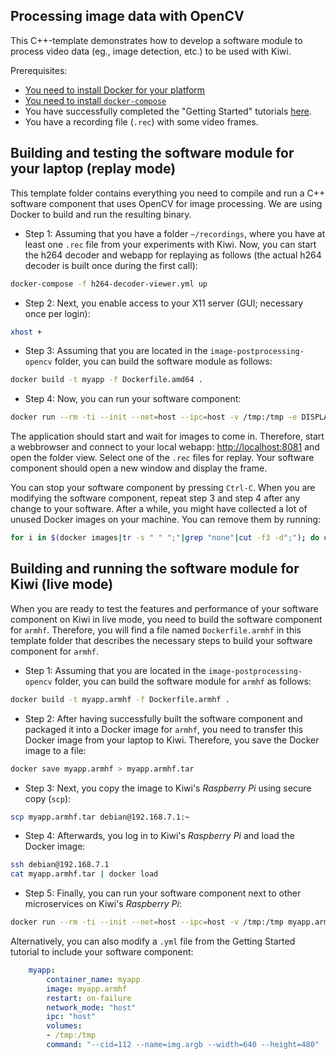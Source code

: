 ## Processing image data with OpenCV

This C++-template demonstrates how to develop a software module to process video data (eg., image detection, etc.) to be used with Kiwi.

Prerequisites:
* [You need to install Docker for your platform](https://docs.docker.com/install/linux/docker-ce/debian/#install-docker-ce)
* [You need to install `docker-compose`](https://docs.docker.com/compose/install/#install-compose)
* You have successfully completed the "Getting Started" tutorials [here](https://github.com/chalmers-revere/2018-wasp-summer-school/tree/master/getting-started).
* You have a recording file (`.rec`) with some video frames.


## Building and testing the software module for your laptop (replay mode)

This template folder contains everything you need to compile and run a C++ software component that uses OpenCV for image processing. We are using Docker to build and run the resulting binary.

* Step 1: Assuming that you have a folder `~/recordings`, where you have at least one `.rec` file from your experiments with Kiwi. Now, you can start the h264 decoder and webapp for replaying as follows (the actual h264 decoder is built once during the first call):
```bash
docker-compose -f h264-decoder-viewer.yml up
```

* Step 2: Next, you enable access to your X11 server (GUI; necessary once per login):
```bash
xhost +
```

* Step 3: Assuming that you are located in the `image-postprocessing-opencv` folder, you can build the software module as follows:
```bash
docker build -t myapp -f Dockerfile.amd64 .
```

* Step 4: Now, you can run your software component:
```bash
docker run --rm -ti --init --net=host --ipc=host -v /tmp:/tmp -e DISPLAY=$DISPLAY myapp --cid=253 --name=img.argb --width=640 --height=480 --verbose
```

The application should start and wait for images to come in. Therefore, start a webbrowser and connect to your local webapp: [http://localhost:8081](http://localhost:8081) and open the folder view. Select one of the `.rec` files for replay. Your software component should open a new window and display the frame.

You can stop your software component by pressing `Ctrl-C`. When you are modifying the software component, repeat step 3 and step 4 after any change to your software. After a while, you might have collected a lot of unused Docker images on your machine. You can remove them by running:

```bash
for i in $(docker images|tr -s " " ";"|grep "none"|cut -f3 -d";"); do docker rmi -f $i; done
```


## Building and running the software module for Kiwi (live mode)

When you are ready to test the features and performance of your software component on Kiwi in live mode, you need to build the software component for `armhf`. Therefore, you will find a file named `Dockerfile.armhf` in this template folder that describes the necessary steps to build your software component for `armhf`.  

* Step 1: Assuming that you are located in the `image-postprocessing-opencv` folder, you can build the software module for `armhf` as follows:
```bash
docker build -t myapp.armhf -f Dockerfile.armhf .
```

* Step 2: After having successfully built the software component and packaged it into a Docker image for `armhf`, you need to transfer this Docker image from your laptop to Kiwi. Therefore, you save the Docker image to a file:
```bash
docker save myapp.armhf > myapp.armhf.tar
```

* Step 3: Next, you copy the image to Kiwi's *Raspberry Pi* using secure copy (`scp`):
```bash
scp myapp.armhf.tar debian@192.168.7.1:~
```

* Step 4: Afterwards, you log in to Kiwi's *Raspberry Pi* and load the Docker image:
```bash
ssh debian@192.168.7.1
cat myapp.armhf.tar | docker load
```

* Step 5: Finally, you can run your software component next to other microservices on Kiwi's *Raspberry Pi*:
```bash
docker run --rm -ti --init --net=host --ipc=host -v /tmp:/tmp myapp.armhf --cid=112 --name=img.argb --width=640 --height=480
```

Alternatively, you can also modify a `.yml` file from the Getting Started tutorial to include your software component:
```yml
    myapp:
        container_name: myapp
        image: myapp.armhf
        restart: on-failure
        network_mode: "host"
        ipc: "host"
        volumes:
        - /tmp:/tmp
        command: "--cid=112 --name=img.argb --width=640 --height=480"
```
